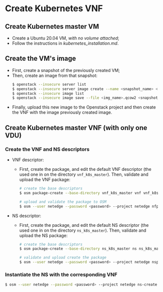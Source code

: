 # Create Kubernetes VNF

## Create Kubernetes master VM

 - Create a Ubuntu 20.04 VM, *with no volume attached*;
 - Follow the instructions in *kubernetes_installation.md*.

## Create the VM's image

 - First, create a snapshot of the previously created VM;
 - Then, create an image from that snapshot:
    ```bash
    $ openstack --insecure server list
    $ openstack --insecure server image create --name <snapshot_name> <instance_id>    # to create the snapshot of the instance <instance_id>
    $ openstack --insecure image list
    $ openstack --insecure image save --file <img_name>.qcow2 <snapshot_id>
    ```
 - Finally, upload this new image to the Openstack project and then create the VNF with the image previously created image.


## Create Kubernetes master VNF (with only one VDU)

### Create the VNF and NS descriptors

 - VNF descriptor:
    - First, create the package, and edit the default VNF descriptor (the used one in on the directory `vnf_k8s_master`). Then, validate and upload the VNF package:
       ```bash
       # create the base descriptors
       $ osm package-create --base-directory vnf_k8s_master vnf vnf_k8s_master

       # upload and validate the package to OSM
       $ osm --user netedge --password <password> --project netedge nfpkg-create vnf_k8s_master/vnf_k8s_master_vnf
       ```

 - NS descriptor:
    - First, create the package, and edit the default NS descriptor (the used one in on the directory `ns_k8s_master`). Then, validate and upload the NS package:
       ```bash
       # create the base descriptors
       $ osm package-create --base-directory ns_k8s_master ns ns_k8s_master

       # validate and upload create the package
       $ osm --user netedge --password <password> --project netedge nspkg-create ns_k8s_master/ns_k8s_master_vnf
       ```

### Instantiate the NS with the corresponding VNF

```bash
$ osm --user netedge --password <password> --project netedge ns-create --ns_name ns_k8s_master --nsd_name k8s_master_ns --vim_account NETEDGE_MEC
```
